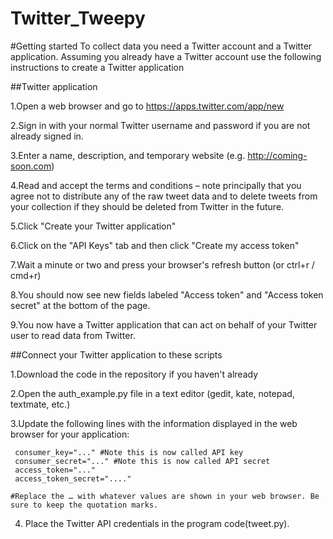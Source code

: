 # Twitter_Tweepy

   #Getting started To collect data you need a Twitter account and a Twitter application. Assuming you already have a Twitter account use the following instructions to create a Twitter application

##Twitter application

1.Open a web browser and go to https://apps.twitter.com/app/new

2.Sign in with your normal Twitter username and password if you are not already signed in.

3.Enter a name, description, and temporary website (e.g. http://coming-soon.com)

4.Read and accept the terms and conditions – note principally that you agree not to distribute any of the raw tweet data and to delete tweets from your collection if they should be deleted from Twitter in the future.

5.Click "Create your Twitter application"

6.Click on the "API Keys" tab and then click "Create my access token"

7.Wait a minute or two and press your browser's refresh button (or ctrl+r / cmd+r)

8.You should now see new fields labeled "Access token" and "Access token secret" at the bottom of the page.

9.You now have a Twitter application that can act on behalf of your Twitter user to read data from Twitter.

##Connect your Twitter application to these scripts

1.Download the code in the repository if you haven't already

2.Open the auth_example.py file in a text editor (gedit, kate, notepad, textmate, etc.)

3.Update the following lines with the information displayed in the web browser for your application:

     consumer_key="..." #Note this is now called API key	
     consumer_secret="..." #Note this is now called API secret
     access_token="..." 
     access_token_secret="...."
    
    #Replace the … with whatever values are shown in your web browser. Be sure to keep the quotation marks.

4. Place the Twitter API credentials in the program code(tweet.py).
